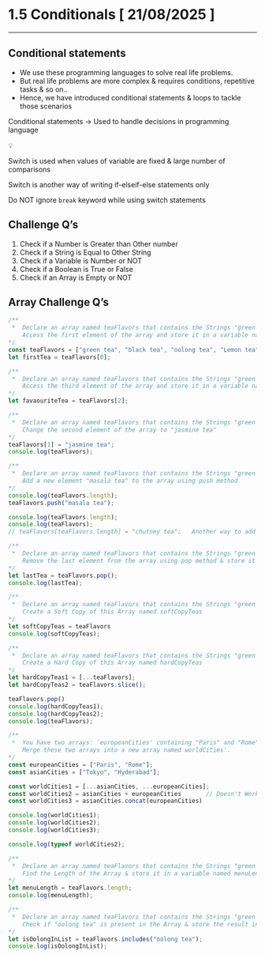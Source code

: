 # 1.5 Conditionals [ 21/08/2025 ]

---

## Conditional statements

- We use these programming languages to solve real life problems.
- But real life problems are more complex & requires conditions, repetitive tasks & so on..
- Hence, we have introduced conditional statements & loops to tackle those scenarios

Conditional statements → Used to handle decisions in programming language

<aside>
💡

Switch is used when values of variable are fixed & large number of comparisons

Switch is another way of writing if-elseif-else statements only

Do NOT ignore `break` keyword while using switch statements

</aside>

## Challenge Q’s

1. Check if a Number is Greater than Other number
2. Check if a String is Equal to Other String
3. Check if a Variable is Number or NOT
4. Check if a Boolean is True or False
5. Check if an Array is Empty or NOT

## Array Challenge Q’s

```jsx
/**
 *  Declare an array named teaFlavors that contains the Strings "green tea", "black tea", "oolong tea" and "Lemon tea"
    Access the first element of the array and store it in a variable named firstTea.
*/
const teaFlavors = ["green tea", "black tea", "oolong tea", "Lemon tea"];
let firstTea = teaFlavors[0];

/**
 *  Declare an array named teaFlavors that contains the Strings "green tea", "black tea", "oolong tea" and "Lemon tea"
    Access the third element of the array and store it in a variable named favaouriteTea.
*/
let favaouriteTea = teaFlavors[2];

/**
 *  Declare an array named teaFlavors that contains the Strings "green tea", "black tea", "oolong tea" and "Lemon tea"
    Change the second element of the array to "jasmine tea"
*/
teaFlavors[1] = "jasmine tea";
console.log(teaFlavors);

/**
 *  Declare an array named teaFlavors that contains the Strings "green tea", "black tea", "oolong tea" and "Lemon tea"
    Add a new element "masala tea" to the array using push method
*/
console.log(teaFlavors.length);
teaFlavors.push("masala tea");

console.log(teaFlavors.length);
console.log(teaFlavors);
// teaFlavors[teaFlavors.length] = "chutney tea";   Another way to add at end

/**
 *  Declare an array named teaFlavors that contains the Strings "green tea", "black tea", "oolong tea" and "Lemon tea"
    Remove the last element from the array using pop method & store it in a varibale "lastTea"
*/
let lastTea = teaFlavors.pop();
console.log(lastTea);

/**
 *  Declare an array named teaFlavors that contains the Strings "green tea", "black tea", "oolong tea" and "Lemon tea"
    Create a Soft Copy of this Array named softCopyTeas
*/
let softCopyTeas = teaFlavors
console.log(softCopyTeas);

/**
 *  Declare an array named teaFlavors that contains the Strings "green tea", "black tea", "oolong tea" and "Lemon tea"
    Create a Hard Copy of this Array named hardCopyTeas
*/
let hardCopyTeas1 = [...teaFlavors];
let hardCopyTeas2 = teaFlavors.slice();

teaFlavors.pop()
console.log(hardCopyTeas1);
console.log(hardCopyTeas2);
console.log(teaFlavors);

/**
 *  You have two arrays: `europeanCities' containing "Paris" and "Rome", and `asianCities' containing "Tokyo" and "Bangkok".
    Merge these two arrays into a new array named worldCities'.
*/
const europeanCities = ["Paris", "Rome"];
const asianCities = ["Tokyo", "Hyderabad"];

const worldCities1 = [...asianCities, ...europeanCities];
const worldCities2 = asianCities + europeanCities       // Doesn't Works
const worldCities3 = asianCities.concat(europeanCities)

console.log(worldCities1);
console.log(worldCities2);
console.log(worldCities3);

console.log(typeof worldCities2);

/**
 *  Declare an array named teaFlavors that contains the Strings "green tea", "black tea", "oolong tea" and "Lemon tea"
    Find the Length of the Array & store it in a variable named menuLength
*/
let menuLength = teaFlavors.length;
console.log(menuLength);

/**
 *  Declare an array named teaFlavors that contains the Strings "green tea", "black tea", "oolong tea" and "Lemon tea"
    Check if "oolong tea" is present in the Array & store the result in a variable named "isOolongInList"
*/
let isOolongInList = teaFlavors.includes("oolong tea");
console.log(isOolongInList);
```